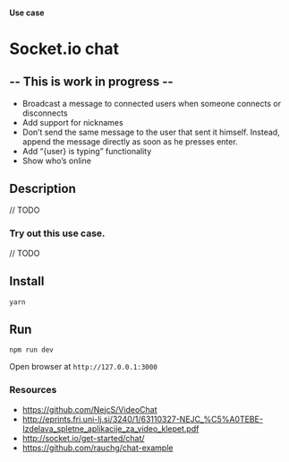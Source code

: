 #### Use case
# Socket.io chat

## -- This is work in progress --

- Broadcast a message to connected users when someone connects or disconnects
- Add support for nicknames
- Don’t send the same message to the user that sent it himself. Instead, append the message directly as soon as he presses enter.
- Add “{user} is typing” functionality
- Show who’s online

## Description

// TODO

### Try out this use case.

// TODO

## Install

`yarn`

## Run

`npm run dev`

Open browser at `http://127.0.0.1:3000`

### Resources

- https://github.com/NejcS/VideoChat
- http://eprints.fri.uni-lj.si/3240/1/63110327-NEJC_%C5%A0TEBE-Izdelava_spletne_aplikacije_za_video_klepet.pdf
- http://socket.io/get-started/chat/
- https://github.com/rauchg/chat-example
